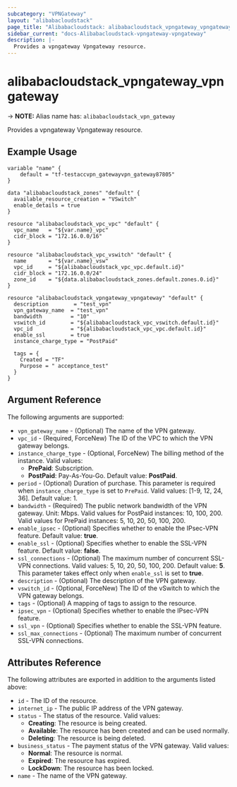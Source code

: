 ```yaml
---
subcategory: "VPNGateway"
layout: "alibabacloudstack"
page_title: "Alibabacloudstack: alibabacloudstack_vpngateway_vpngateway"
sidebar_current: "docs-Alibabacloudstack-vpngateway-vpngateway"
description: |- 
  Provides a vpngateway Vpngateway resource.
---
```


# alibabacloudstack_vpngateway_vpngateway
-> **NOTE:** Alias name has: `alibabacloudstack_vpn_gateway`

Provides a vpngateway Vpngateway resource.

## Example Usage

```hcl
variable "name" {
    default = "tf-testaccvpn_gatewayvpn_gateway87805"
}

data "alibabacloudstack_zones" "default" {
  available_resource_creation = "VSwitch"
  enable_details = true
}

resource "alibabacloudstack_vpc_vpc" "default" {
  vpc_name   = "${var.name}_vpc"
  cidr_block = "172.16.0.0/16"
}

resource "alibabacloudstack_vpc_vswitch" "default" {
  name       = "${var.name}_vsw"
  vpc_id     = "${alibabacloudstack_vpc_vpc.default.id}"
  cidr_block = "172.16.0.0/24"
  zone_id    = "${data.alibabacloudstack_zones.default.zones.0.id}"
}

resource "alibabacloudstack_vpngateway_vpngateway" "default" {
  description        = "test_vpn"
  vpn_gateway_name  = "test_vpn"
  bandwidth         = "10"
  vswitch_id        = "${alibabacloudstack_vpc_vswitch.default.id}"
  vpc_id            = "${alibabacloudstack_vpc_vpc.default.id}"
  enable_ssl        = true
  instance_charge_type = "PostPaid"

  tags = {
    Created = "TF"
    Purpose = " acceptance_test"
  }
}
```

## Argument Reference

The following arguments are supported:

* `vpn_gateway_name` - (Optional) The name of the VPN gateway.
* `vpc_id` - (Required, ForceNew) The ID of the VPC to which the VPN gateway belongs.
* `instance_charge_type` - (Optional, ForceNew) The billing method of the instance. Valid values:
  * **PrePaid**: Subscription.
  * **PostPaid**: Pay-As-You-Go.
  Default value: **PostPaid**.
* `period` - (Optional) Duration of purchase. This parameter is required when `instance_charge_type` is set to `PrePaid`. Valid values: [1-9, 12, 24, 36]. Default value: 1.
* `bandwidth` - (Required) The public network bandwidth of the VPN gateway. Unit: Mbps. Valid values for PostPaid instances: 10, 100, 200. Valid values for PrePaid instances: 5, 10, 20, 50, 100, 200.
* `enable_ipsec` - (Optional) Specifies whether to enable the IPsec-VPN feature. Default value: **true**.
* `enable_ssl` - (Optional) Specifies whether to enable the SSL-VPN feature. Default value: **false**.
* `ssl_connections` - (Optional) The maximum number of concurrent SSL-VPN connections. Valid values: 5, 10, 20, 50, 100, 200. Default value: **5**. This parameter takes effect only when `enable_ssl` is set to **true**.
* `description` - (Optional) The description of the VPN gateway.
* `vswitch_id` - (Optional, ForceNew) The ID of the vSwitch to which the VPN gateway belongs.
* `tags` - (Optional) A mapping of tags to assign to the resource.
* `ipsec_vpn` - (Optional) Specifies whether to enable the IPsec-VPN feature. 
* `ssl_vpn` - (Optional) Specifies whether to enable the SSL-VPN feature. 
* `ssl_max_connections` - (Optional) The maximum number of concurrent SSL-VPN connections. 

## Attributes Reference

The following attributes are exported in addition to the arguments listed above:

* `id` - The ID of the resource.
* `internet_ip` - The public IP address of the VPN gateway.
* `status` - The status of the resource. Valid values:
  * **Creating**: The resource is being created.
  * **Available**: The resource has been created and can be used normally.
  * **Deleting**: The resource is being deleted.
* `business_status` - The payment status of the VPN gateway. Valid values:
  * **Normal**: The resource is normal.
  * **Expired**: The resource has expired.
  * **LockDown**: The resource has been locked.
* `name` - The name of the VPN gateway. 
